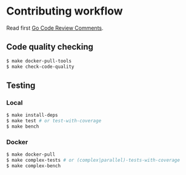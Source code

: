 # Contributing workflow

Read first [Go Code Review Comments](https://github.com/golang/go/wiki/CodeReviewComments).

## Code quality checking

```bash
$ make docker-pull-tools
$ make check-code-quality
```

## Testing

### Local

```bash
$ make install-deps
$ make test # or test-with-coverage
$ make bench
```

### Docker

```bash
$ make docker-pull
$ make complex-tests # or (complex|parallel)-tests-with-coverage
$ make complex-bench
```
